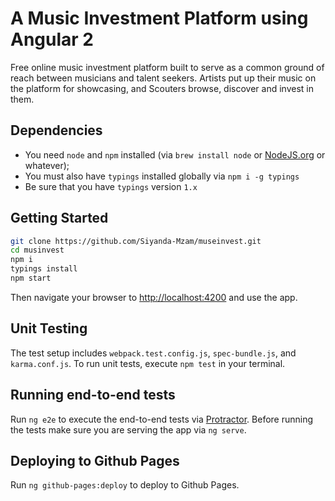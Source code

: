 # A Music Investment Platform using Angular 2
Free online music investment platform built to serve as a common ground of reach between musicians and talent seekers. Artists put up their music on the platform for showcasing, and Scouters browse, discover and invest in them.


## Dependencies
- You need `node` and `npm` installed (via `brew install node` or [NodeJS.org](https://nodejs.org/en/) or whatever);
- You must also have `typings` installed globally via `npm i -g typings`
- Be sure that you have `typings` version `1.x`


## Getting Started


```bash
git clone https://github.com/Siyanda-Mzam/museinvest.git
cd musinvest
npm i
typings install
npm start
```

Then navigate your browser to [http://localhost:4200](http://localhost:3001) and use the app.

## Unit Testing
The test setup includes `webpack.test.config.js`, `spec-bundle.js`, and `karma.conf.js`. To run unit tests, execute `npm test` in your terminal.


## Running end-to-end tests

Run `ng e2e` to execute the end-to-end tests via [Protractor](http://www.protractortest.org/).
Before running the tests make sure you are serving the app via `ng serve`.

## Deploying to Github Pages

Run `ng github-pages:deploy` to deploy to Github Pages.